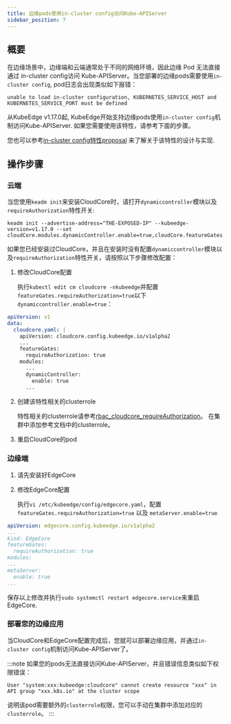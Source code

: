 ```yaml
---
title: 边缘pods使用in-cluster config访问Kube-APIServer
sidebar_position: 7
---
```


## 概要

在边缘场景中，边缘端和云端通常处于不同的网络环境，因此边缘 Pod 无法直接通过 in-cluster config访问 Kube-APIServer。当您部署的边缘pods需要使用`in-cluster config`, pod日志会出现类似如下报错：

```
unable to load in-cluster configuration, KUBERNETES_SERVICE_HOST and KUBERNETES_SERVICE_PORT must be defined
```

从KubeEdge v1.17.0起, KubeEdge开始支持边缘pods使用`in-cluster config`机制访问Kube-APIServer. 如果您需要使用该特性，请参考下面的步骤。

您也可以参考[in-cluster config特性proposal](https://github.com/kubeedge/kubeedge/blob/master/docs/proposals/inclusterconfig.md) 来了解关于该特性的设计与实现.


## 操作步骤

### 云端

当您使用`keadm init`来安装CloudCore时，请打开`dynamiccontroller`模块以及`requireAuthorization`特性开关:

```
keadm init --advertise-address="THE-EXPOSED-IP" --kubeedge-version=v1.17.0 --set cloudCore.modules.dynamicController.enable=true,cloudCore.featureGates.requireAuthorization=true
```

如果您已经安装过CloudCore，并且在安装时没有配置`dynamiccontroller`模块以及`requireAuthorization`特性开关，请按照以下步骤修改配置：

1. 修改CloudCore配置

   执行`kubectl edit cm cloudcore -nkubeedge`并配置`featureGates.requireAuthorization=true`以下`dynamiccontroller.enable=true`：

```yaml
apiVersion: v1
data:
  cloudcore.yaml: |
    apiVersion: cloudcore.config.kubeedge.io/v1alpha2
    ...
    featureGates:
      requireAuthorization: true
    modules:
      ...
      dynamicController:
        enable: true     
      ...
```

2. 创建该特性相关的clusterrole 

   特性相关的clusterrole请参考[rbac_cloudcore_requireAuthorization](https://github.com/kubeedge/kubeedge/blob/master/manifests/charts/cloudcore/templates/rbac_cloudcore_feature.yaml)。 在集群中添加参考文档中的clusterrole。

3. 重启CloudCore的pod

### 边缘端

1. 请先安装好EdgeCore

2. 修改EdgeCore配置 

   执行`vi /etc/kubeedge/config/edgecore.yaml`，配置 `featureGates.requireAuthorization=true` 以及 `metaServer.enable=true`

```yaml
apiVersion: edgecore.config.kubeedge.io/v1alpha2
...
kind: EdgeCore
featureGates:
  requireAuthorization: true
modules:
...
metaServer:
  enable: true
...
```

保存以上修改并执行`sudo systemctl restart edgecore.service`来重启EdgeCore. 

### 部署您的边缘应用

当CloudCore和EdgeCore配置完成后，您就可以部署边缘应用，并通过`in-cluster config`机制访问Kube-APIServer了。

:::note
如果您的pods无法直接访问Kube-APIServer，并且错误信息类似如下权限错误：

```
User "system:xxx:kubeedge:cloudcore" cannot create resource "xxx" in API group "xxx.k8s.io" at the cluster scope
``` 

说明该pod需要额外的`clusterrole`权限，您可以手动在集群中添加对应的`clusterrole`。
:::
